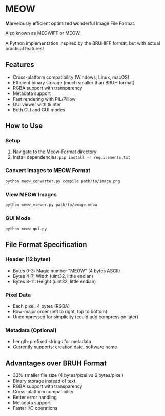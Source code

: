 # MEOW
**M**arvelously **e**fficient **o**ptimized **w**onderful Image File Format.

Also known as MEOWIFF or MEOW.

A Python implementation inspired by the BRUHIFF format, but with actual practical features!

## Features
- Cross-platform compatibility (Windows, Linux, macOS)
- Efficient binary storage (much smaller than BRUH format)
- RGBA support with transparency
- Metadata support
- Fast rendering with PIL/Pillow
- GUI viewer with tkinter
- Both CLI and GUI modes

## How to Use

### Setup
1. Navigate to the Meow-Format directory
2. Install dependencies: `pip install -r requirements.txt`

### Convert Images to MEOW Format
```bash
python meow_converter.py compile path/to/image.png
```

### View MEOW Images
```bash
python meow_viewer.py path/to/image.meow
```

### GUI Mode
```bash
python meow_gui.py
```

## File Format Specification

### Header (12 bytes)
- Bytes 0-3: Magic number "MEOW" (4 bytes ASCII)
- Bytes 4-7: Width (uint32, little endian)
- Bytes 8-11: Height (uint32, little endian)

### Pixel Data
- Each pixel: 4 bytes (RGBA)
- Row-major order (left to right, top to bottom)
- Uncompressed for simplicity (could add compression later)

### Metadata (Optional)
- Length-prefixed strings for metadata
- Currently supports: creation date, software name

## Advantages over BRUH Format
- 33% smaller file size (4 bytes/pixel vs 6 bytes/pixel)
- Binary storage instead of text
- RGBA support with transparency
- Cross-platform compatibility
- Better error handling
- Metadata support
- Faster I/O operations
